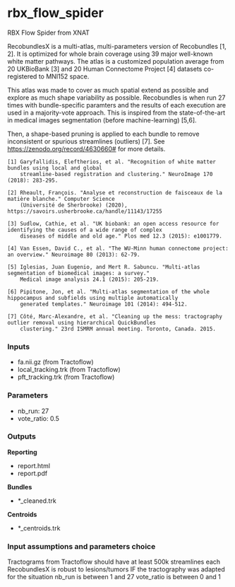 
# rbx_flow_spider
RBX Flow Spider from XNAT

RecobundlesX is a multi-atlas, multi-parameters version of Recobundles [1, 2]. It is optimized for whole brain coverage using 39 major well-known white matter pathways. The atlas is a customized population average from 20 UKBioBank [3] and 20 Human Connectome Project [4] datasets co-registered to MNI152 space.

This atlas was made to cover as much spatial extend as possible and explore as much shape variability as possible. Recobundles is when run 27 times with bundle-specific paramters and the results of each execution are used in a majority-vote approach. This is inspired from the state-of-the-art in medical images segmentation (before machine-learning) [5,6].

Then, a shape-based pruning is applied to each bundle to remove inconsistent or spurious streamlines (outliers) [7].
See https://zenodo.org/record/4630660# for more details.

    [1] Garyfallidis, Eleftherios, et al. "Recognition of white matter bundles using local and global
        streamline-based registration and clustering." NeuroImage 170 (2018): 283-295.

    [2] Rheault, François. "Analyse et reconstruction de faisceaux de la matière blanche." Computer Science
        (Université de Sherbrooke) (2020), https://savoirs.usherbrooke.ca/handle/11143/17255

    [3] Sudlow, Cathie, et al. "UK biobank: an open access resource for identifying the causes of a wide range of complex
        diseases of middle and old age." Plos med 12.3 (2015): e1001779.

    [4] Van Essen, David C., et al. "The WU-Minn human connectome project: an overview." Neuroimage 80 (2013): 62-79.

    [5] Iglesias, Juan Eugenio, and Mert R. Sabuncu. "Multi-atlas segmentation of biomedical images: a survey."
        Medical image analysis 24.1 (2015): 205-219.

    [6] Pipitone, Jon, et al. "Multi-atlas segmentation of the whole hippocampus and subfields using multiple automatically
        generated templates." Neuroimage 101 (2014): 494-512.

    [7] Côté, Marc-Alexandre, et al. "Cleaning up the mess: tractography outlier removal using hierarchical QuickBundles
        clustering." 23rd ISMRM annual meeting. Toronto, Canada. 2015.


### Inputs
- fa.nii.gz (from Tractoflow)
- local_tracking.trk (from Tractoflow)
- pft_tracking.trk (from Tractoflow)

### Parameters
- nb_run: 27
- vote_ratio: 0.5


### Outputs
**Reporting**
- report.html
- report.pdf

**Bundles**
- *_cleaned.trk

**Centroids**
- *_centroids.trk

### Input assumptions and parameters choice
Tractograms from Tractoflow should have at least 500k streamlines each
RecobundlesX is robust to lesions/tumors IF the tractography was adapted for the situation
nb_run is between 1 and 27
vote_ratio is between 0 and 1
